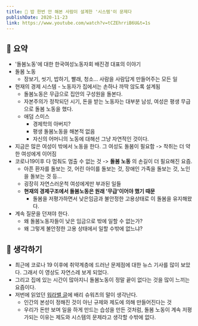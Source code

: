 ```yaml
---
title: 🍚 밥 한번 안 해본 사람이 설계한 '시스템'이 문제다
publishDate: 2020-11-23
link: https://www.youtube.com/watch?v=tCZEhrriB6U&t=1s
---
```

## 📝 요약 
- '돌봄노동'에 대한 한국여성노동자회 배진경 대표의 이야기 
- 돌봄 노동 
  - 장보기, 씻기, 밥하기, 빨래, 청소... 사람을 사람답게 만들어주는 모든 일 
- 현재의 경제 시스템 - 노동자가 집에서는 손하나 까딱 않도록 설계됨 
  - 돌봄노동은 무급으로 집안의 구성원을 돌본다.
  - 자본주의가 정착되던 시기, 돈을 받는 노동자는 대부분 남성, 여성은 평생 무급으로 돌봄 노동을 했다. 
  - 애덤 스미스 
    - 경제학의 아버지? 
    - 평생 돌봄노동을 해본적 없음
    - 자신의 어머니의 노동에 대해선 그냥 자연적인 것이다. 
- 지금은 많은 여성이 밖에서 노동을 한다. 그 여성도 돌봄이 필요함 -> 착취는 더 약한 여성에게 이어짐 
- 코로나19이후 다 멈춰도 멈출 수 없는 것 -> **돌봄 노동** 의 손길이 더 필요해진 요즘.
  - 아픈 환자를 돌보는 것, 어린 아이를 돌보는 것, 장애인 가족을 돌보는 것, 노인을 돌보는 것 등...
  - 굉장히 자연스러운척 여성에게만 부과된 일들 
  - **현재의 경제구조에서 돌봄노동은 원래 '무급'이어야 했기 때문**
    - 돌봄을 저평가하면서 낮은임금과 불안정한 고용상태로 이 돌봄을 유지해왔다. 
- 계속 질문을 던져야 한다. 
  - 왜 돌봄노동자들이 낮은 임금으로 밖에 일할 수 없는가?
  - 왜 그렇게 불안정한 고용 상태에서 일할 수밖에 없느냐?

## 🤔 생각하기 
- 최근에 코로나 19 이후에 취약계층에 드러난 문제점에 대한 뉴스 기사를 많이 보았다. 그래서 이 영상도 자연스레 보게 되었다.  
- 그리고 집에 있는 시간이 많아지니 돌봄노동이 정말 끝이 없다는 것을 많이 느끼는 요즘이다. 
- 저번에 읽었던 [워라밸 글](./Life/work-life-balance.md)에 배리 슈워츠의 말이 생각난다.
  - 인간의 본성이 정해진 것이 아닌 규제와 제도에 의해 만들어진다는 것 
  - 우리가 돈만 보며 일을 하게 만드는 습성을 만든 것처럼, 돌봄 노동이 계속 저평가되는 이유는 제도와 시스템의 문제라고 생각할 수밖에 없다.  
